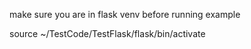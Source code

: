 make sure you are in flask venv before running example

source ~/TestCode/TestFlask/flask/bin/activate

